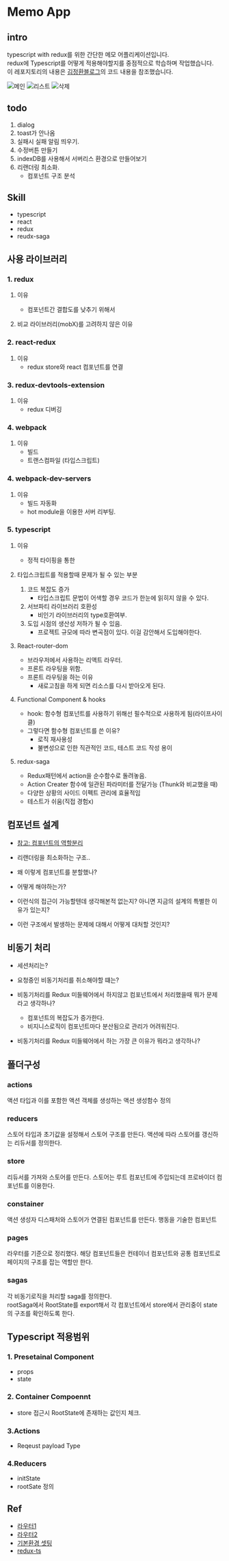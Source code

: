 # Memo App

## intro
typescript with redux를 위한 간단한 메모 어플리케이션입니다.  
redux에 Typescript를 어떻게 적용해야할지를 중점적으로 학습하며 작업했습니다.   
이 레포지토리의 내용은 [김정환블로그](http://jeonghwan-kim.github.io/dev/2019/06/25/react-ts.html)의 코드 내용을 참조했습니다.


![메인](./static/img/1.png)
![리스트](./static/img/2.png)
![삭제](./static/img/3.png)




## todo
1. dialog
2. toast가 안나옴
3. 실패시 실패 알림 띄우기.
4. 수정버튼 만들기
5. indexDB를 사용해서 서버리스 환경으로 만들어보기
6. 리랜더링 최소화.
    - 컴포넌트 구조 분석


## Skill
- typescript 
- react 
- redux
- reudx-saga





## 사용 라이브러리

### 1. redux
1. 이유
    - 컴포넌트간 결합도를 낮추기 위해서
    
2. 비교 라이브러리(mobX)를 고려하지 않은 이유

### 2. react-redux
1. 이유
    - redux store와 react 컴포넌트를 연결

### 3. redux-devtools-extension
1. 이유
    - redux 디버깅

### 4. webpack
1. 이유 
    - 빌드
    - 트랜스컴파일 (타입스크립트)

### 4. webpack-dev-servers
1. 이유
    - 빌드 자동화
    - hot module을 이용한 서버 리부팅.

### 5. typescript
1. 이유
    - 정적 타이핑을 통한 

2. 타입스크립트를 적용할때 문제가 될 수 있는 부분
    1. 코드 복잡도 증가
        - 타입스크립트 문법이 어색할 경우 코드가 한눈에 읽히지 않을 수 있다.
    2. 서브파티 라이브러리 호환성 
        - 비인기 라이브러리의 type호환여부.
    3. 도입 시점의 생산성 저하가 될 수 있음.
        - 프로젝트 규모에 따라 변곡점이 있다. 이걸 감안해서 도입해야한다. 


3. React-router-dom
    - 브라우저에서 사용하는 리액트 라우터.
    - 프론트 라우팅을 위함.
    - 프론트 라우팅을 하는 이유
        - 새로고침을 하게 되면 리소스를 다시 받아오게 된다.


4. Functional Component & hooks
    - hook: 함수형 컴포넌트를 사용하기 위해선 필수적으로 사용하게 됨(라이프사이클)
    - 그렇다면 함수형 컴포넌트를 쓴 이유?
        - 로직 재사용성
        - 불변성으로 인한 직관적인 코드, 테스트 코드 작성 용이


5. redux-saga
    - Redux패턴에서 action을 순수함수로 돌려놓음.
    - Action Creater 함수에 일관된 파라미터를 전달가능 (Thunk와 비교했을 때)
    - 다양한 상황의 사이드 이펙트 관리에 효율적임
    - 테스트가 쉬움(직접 경험x)


## 컴포넌트 설계
- [참고: 컴포넌트의 역할분리](https://jeonghwan-kim.github.io/dev/2020/01/28/component-design.html)

- 리랜더링을 최소화하는 구조..
- 왜 이렇게 컴포넌트를 분할했나?
- 어떻게 해야하는가?
- 이런식의 접근이 가능할텐데 생각해본적 없는지? 아니면 지금의 설계의 특별한 이유가 있는지?
- 이런 구조에서 발생하는 문제에 대해서 어떻게 대처할 것인지?


## 비동기 처리
- 세션처리는?
- 요청중인 비동기처리를 취소해야할 떄는?
- 비동기처리를 Redux 미들웨어에서 하지않고 컴포넌트에서 처리했을때 뭐가 문제라고 생각하나?
    - 컴포넌트의 복잡도가 증가한다.
    - 비지니스로직이 컴포넌트마다 분산됨으로 관리가 어려워진다. 

- 비동기처리를 Redux 미들웨어에서 하는 가장 큰 이유가 뭐라고 생각하나?




## 폴더구성

### actions
액션 타입과 이를 포함한 액션 객체를 생성하는 액션 생성함수 정의

### reducers
스토어 타입과 초기값을 설정해서 스토어 구조를 만든다. 액션에 따라 스토어를 갱신하는 리듀서를 정의한다.

### store
리듀서를 가져와 스토어를 만든다. 스토어는 루트 컴포넌트에 주입되는데 프로바이더 컴포넌트를 이용한다.

### constainer
액션 생성자 디스패처와 스토어가 연결된 컴포넌트를 만든다. 행동을 기술한 컴포넌트

### pages  
라우터를 기준으로 정리했다. 해당 컴포넌트들은 컨테이너 컴포넌트와 공통 컴포넌트로 페이지의 구조를 잡는 역할만 한다.

### sagas
각 비동기로직을 처리할 saga를 정의한다.  
rootSaga에서 RootState를 export해서 각 컴포넌트에서 store에서 관리중이 state의 구조를 확인하도록 한다.  






## Typescript 적용범위

### 1. Presetainal Component
- props
- state


### 2. Container Compoennt
- store 접근시 RootState에 존재하는 값인지 체크.


### 3.Actions
- Reqeust payload Type


### 4.Reducers
- initState
- rootSate 정의





## Ref
- [라우터1](https://velopert.com/3417)
- [라우터2](http://jeonghwan-kim.github.io/dev/2019/07/08/react-router-ts.html)
- [기본환경 셋팅](http://jeonghwan-kim.github.io/dev/2019/06/25/react-ts.html)
- [redux-ts](http://jeonghwan-kim.github.io/dev/2019/07/15/react-redux-ts.html)